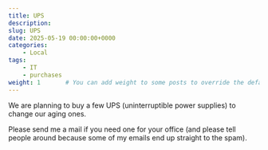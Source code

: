 ```yaml
---
title: UPS
description: 
slug: UPS
date: 2025-05-19 00:00:00+0000
categories:
    - Local
tags:
    - IT
    - purchases
weight: 1       # You can add weight to some posts to override the default sorting (date descending)
---
```


 
We are planning to buy a few UPS (uninterruptible power supplies) to change our aging ones.
 
Please send me a mail if you need one for your office (and please tell people around because some of my emails end up straight to the spam).

<!-- Welcome to Hugo theme Stack. This is your first post. Edit or delete it, then start writing! -->

<!-- For more information about this theme, check the documentation: https://stack.jimmycai.com/ -->

<!-- Want a site like this? Check out [hugo-theme-stack-stater](https://github.com/CaiJimmy/hugo-theme-stack-starter) -->

<!-- > Photo by [Pawel Czerwinski](https://unsplash.com/@pawel_czerwinski) on [Unsplash](https://unsplash.com/) -->
